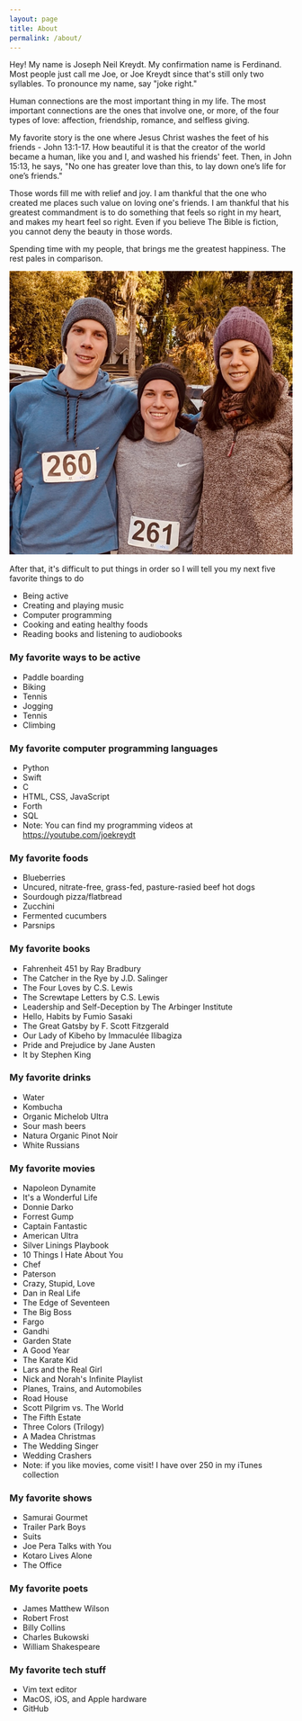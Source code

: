 ```yaml
---
layout: page
title: About
permalink: /about/
---
```


Hey! My name is Joseph Neil Kreydt. My confirmation name is Ferdinand. Most people just call me Joe, or Joe Kreydt since that's still only two syllables. To pronounce my name, say "joke right."

Human connections are the most important thing in my life. The most important connections are the ones that involve one, or more, of the four types of love: affection, friendship, romance, and selfless giving.

My favorite story is the one where Jesus Christ washes the feet of his friends - John 13:1-17. How beautiful it is that the creator of the world became a human, like you and I, and washed his friends' feet. Then, in John 15:13, he says, "No one has greater love than this, to lay down one’s life for one’s friends."

Those words fill me with relief and joy. I am thankful that the one who created me places such value on loving one's friends. I am thankful that his greatest commandment is to do something that feels so right in my heart, and makes my heart feel so right. Even if you believe The Bible is fiction, you cannot deny the beauty in those words.

Spending time with my people, that brings me the greatest happiness. The rest pales in comparison.

![Joe with his sisters, Trisha and Brenna.](/assets/jtb.jpeg)

After that, it's difficult to put things in order so I will tell you my next five favorite things to do
* Being active
* Creating and playing music
* Computer programming
* Cooking and eating healthy foods
* Reading books and listening to audiobooks

### My favorite ways to be active
* Paddle boarding
* Biking
* Tennis
* Jogging
* Tennis
* Climbing

### My favorite computer programming languages
* Python
* Swift
* C
* HTML, CSS, JavaScript
* Forth
* SQL
* Note: You can find my programming videos at <a href="https://youtube.com/joekreydt" target="_blank">https://youtube.com/joekreydt</a>

### My favorite foods
* Blueberries
* Uncured, nitrate-free, grass-fed, pasture-rasied beef hot dogs
* Sourdough pizza/flatbread
* Zucchini
* Fermented cucumbers
* Parsnips

### My favorite books
* Fahrenheit 451 by Ray Bradbury
* The Catcher in the Rye by J.D. Salinger
* The Four Loves by C.S. Lewis
* The Screwtape Letters by C.S. Lewis
* Leadership and Self-Deception by The Arbinger Institute
* Hello, Habits by Fumio Sasaki
* The Great Gatsby by F. Scott Fitzgerald
* Our Lady of Kibeho by Immaculée Ilibagiza
* Pride and Prejudice by Jane Austen
* It by Stephen King

### My favorite drinks
* Water
* Kombucha
* Organic Michelob Ultra
* Sour mash beers
* Natura Organic Pinot Noir
* White Russians

### My favorite movies
* Napoleon Dynamite
* It's a Wonderful Life
* Donnie Darko
* Forrest Gump
* Captain Fantastic
* American Ultra
* Silver Linings Playbook
* 10 Things I Hate About You
* Chef
* Paterson
* Crazy, Stupid, Love
* Dan in Real Life
* The Edge of Seventeen
* The Big Boss
* Fargo
* Gandhi
* Garden State
* A Good Year
* The Karate Kid
* Lars and the Real Girl
* Nick and Norah's Infinite Playlist
* Planes, Trains, and Automobiles
* Road House
* Scott Pilgrim vs. The World
* The Fifth Estate
* Three Colors (Trilogy)
* A Madea Christmas
* The Wedding Singer
* Wedding Crashers
* Note: if you like movies, come visit! I have over 250 in my iTunes collection

### My favorite shows
* Samurai Gourmet
* Trailer Park Boys
* Suits
* Joe Pera Talks with You
* Kotaro Lives Alone
* The Office

### My favorite poets
* James Matthew Wilson
* Robert Frost
* Billy Collins
* Charles Bukowski
* William Shakespeare

### My favorite tech stuff
* Vim text editor
* MacOS, iOS, and Apple hardware
* GitHub
